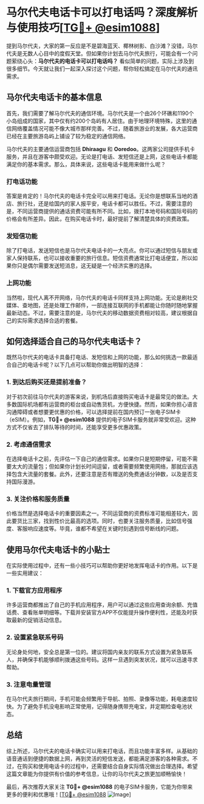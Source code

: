 # 马尔代夫电话卡可以打电话吗？深度解析与使用技巧[[TG💪+ @esim1088](https://t.me/s/esim1088)]

提到马尔代夫，大家的第一反应是不是碧海蓝天、椰林树影、白沙滩？没错，马尔代夫是无数人心目中的度假天堂。但如果你计划去马尔代夫旅行，可能会有一个问题萦绕心头：**马尔代夫的电话卡可以打电话吗？** 看似简单的问题，实际上涉及到很多细节。今天就让我们一起深入探讨这个问题，帮你轻松搞定在马尔代夫的通讯需求。

## 马尔代夫电话卡的基本信息

首先，我们需要了解马尔代夫的通信环境。马尔代夫是一个由26个环礁和1190个小岛组成的国家，其中仅有约200个岛屿有人居住。由于地理环境特殊，这里的通信网络覆盖情况可能不像大城市那样完善。不过，随着旅游业的发展，各大运营商已经在主要旅游岛屿上铺设了较为稳定的通信网络。

马尔代夫的主要通信运营商包括 **Dhiraagu** 和 **Ooredoo**。这两家公司提供手机卡服务，并且在游客中颇受欢迎。无论是打电话、发短信还是上网，这些电话卡都能满足你的基本需求。那么，具体来说，这些电话卡能用来做什么呢？

### 打电话功能

答案是肯定的！马尔代夫的电话卡完全可以用来打电话。无论你是想联系当地的酒店、旅行社，还是给国内的家人报平安，电话卡都可以胜任。不过，需要注意的是，不同运营商提供的通话资费可能有所不同。比如，拨打本地号码和国际号码的价格会有所差异。因此，在购买电话卡时，最好提前了解清楚具体的资费政策。

### 发短信功能

除了打电话，发送短信也是马尔代夫电话卡的一大亮点。你可以通过短信与朋友或家人保持联系，也可以接收重要的旅行信息。短信资费通常比打电话便宜，所以如果你只是偶尔需要发送短消息，这无疑是一个经济实惠的选择。

### 上网功能

当然啦，现代人离不开网络，马尔代夫的电话卡同样支持上网功能。无论是刷社交媒体、查地图，还是处理工作邮件，一部连接互联网的手机都能让你随时随地掌握最新动态。不过，需要注意的是，马尔代夫的移动数据资费相对较高，建议根据自己的实际需求选择合适的套餐。

## 如何选择适合自己的马尔代夫电话卡？

既然马尔代夫的电话卡具备打电话、发短信和上网的功能，那么如何挑选一款最适合自己的电话卡呢？以下几点可以帮助你做出明智的选择：

### 1. 到达后购买还是提前准备？

对于初次前往马尔代夫的游客来说，到机场后直接购买电话卡是最常见的做法。大多数国际机场都有运营商的柜台或自动售货机，方便快捷。然而，如果你担心语言沟通障碍或者想要更优惠的价格，可以选择提前在国内预订一张电子SIM卡（eSIM）。例如，**TG💪+ @esim1088** 提供的电子SIM卡服务就非常受欢迎。这种方式不仅省去了排队等待的时间，还能享受更多优惠政策。

### 2. 考虑通信需求

在选择电话卡之前，先评估一下自己的通信需求。如果你只是短期停留，可能不需要太大的流量包；但如果你计划长时间逗留，或者需要频繁使用网络，那就应该选择包含大流量的套餐。此外，还要注意是否有赠送的免费通话分钟数，以及是否支持国际漫游。

### 3. 关注价格和服务质量

价格当然是选择电话卡的重要因素之一。不同运营商的资费标准可能相差较大，因此要货比三家，找到性价比最高的选项。同时，也要关注服务质量，比如信号强度、客服响应速度等。毕竟，谁都不希望在关键时刻遇到信号断线的问题。

## 使用马尔代夫电话卡的小贴士

在实际使用过程中，还有一些小技巧可以帮助你更好地发挥电话卡的作用。以下是一些实用建议：

### 1. 下载官方应用程序

许多运营商都推出了自己的手机应用程序，用户可以通过这些应用查询余额、充值话费、查看账单明细等。下载并安装官方APP不仅能提升操作便利性，还能及时获取最新的促销活动信息。

### 2. 设置紧急联系号码

无论身处何地，安全总是第一位的。建议将国内亲友的联系方式设置为紧急联系人，并确保手机能够顺利拨通这些号码。这样一旦遇到突发状况，就可以迅速寻求帮助。

### 3. 注意电量管理

在马尔代夫旅行期间，手机可能会频繁用于导航、拍照、录像等功能，耗电速度较快。为了避免手机没电影响正常使用，记得随身携带充电宝，并定期检查电池状态。

## 总结

综上所述，马尔代夫的电话卡确实可以用来打电话，而且功能丰富多样。从基础的语音通话到便捷的数据上网，再到灵活的短信发送，都能满足游客的各种需求。不过，在购买和使用电话卡的过程中，还需要结合自身实际情况做出合理选择。希望这篇文章能为你提供有价值的参考信息，让你的马尔代夫之旅更加顺畅愉快！

最后，再次推荐大家关注 **TG💪+ @esim1088** 的电子SIM卡服务，它能为你带来更多的便利和优惠哦！[[TG💪+ @esim1088](https://t.me/s/esim1088) ![Image](https://i.postimg.cc/4NQfJmqS/Snipaste-2025-05-13-00-14-12.png)]